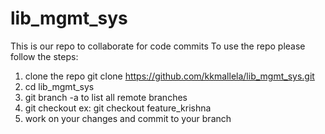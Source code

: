 # lib_mgmt_sys
This is our repo to collaborate for code commits
To use the repo please follow the steps:
1. clone the repo
   git clone https://github.com/kkmallela/lib_mgmt_sys.git
2. cd lib_mgmt_sys
3. git branch -a   to list all remote branches
4. git checkout <your feature branch name>
   ex: git checkout feature_krishna
5. work on your changes and commit to your branch

